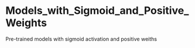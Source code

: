 # Models_with_Sigmoid_and_Positive_Weights
Pre-trained models with sigmoid activation and positive weiths
